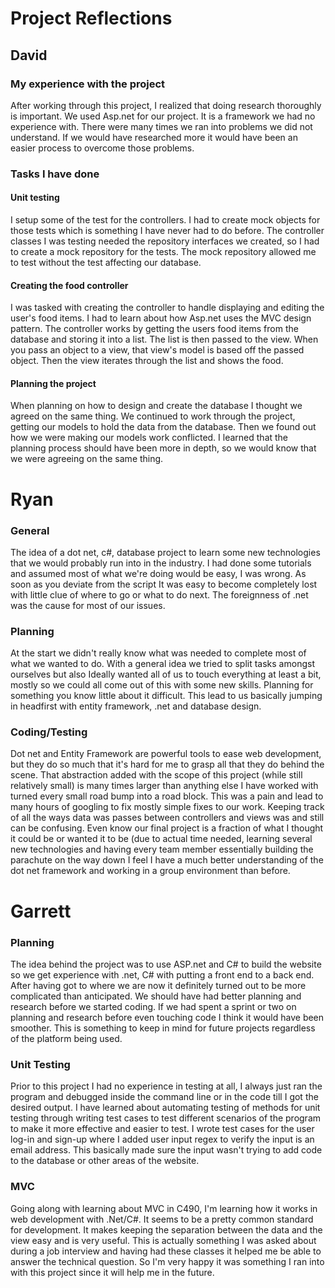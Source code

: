 # Project Reflections

## David
### My experience with the project
After working through this project, I realized that doing research thoroughly is important. We used Asp.net for our project. It is a framework we had no experience with. There were many times we ran into problems we did not understand. If we would have researched more it would have been an easier process to overcome those problems.

### Tasks I have done
#### Unit testing
 I setup some of the test for the controllers. I had to create mock objects for those tests which is something I have never had to do before. The controller classes I was testing needed the repository interfaces we created, so I had to create a mock repository for the tests. The mock repository allowed me to test without the test affecting our database.
#### Creating the food controller
 I was tasked with creating the controller to handle displaying and editing the user's food items. I had to learn about how Asp.net uses the MVC design pattern. The controller works by getting the users food items from the database and storing it into a list. The list is then passed to the view. When you pass an object to a view, that view's model is based off the passed object. Then the view iterates through the list and shows the food.
#### Planning the project 
When planning on how to design and create the database I thought we agreed on the same thing. We continued to work through the project, getting our models to hold the data from the database. Then we found out how we were making our models work conflicted. I learned that the planning process should have been more in depth, so we would know that we were agreeing on the same thing.

# Ryan
### General
The idea of a dot net, c#, database project to learn some new technologies that we would probably run into in the industry.   I had done some tutorials and assumed most of what we're doing would be easy, I was wrong.  As soon as you deviate from the script It was easy to become completely lost with little clue of where to go or what to do next.   The foreignness of .net was the cause for most of our issues.
### Planning 
At the start we didn't really know what was needed to complete most of what we wanted to do.  With a general idea we tried to split tasks amongst ourselves but also Ideally wanted all of us to touch everything at least a bit, mostly so we could all come out of this with some new skills.  Planning for something you know little about it difficult.  This lead to us basically jumping in headfirst with entity framework, .net and database design. 
### Coding/Testing
 Dot net and Entity Framework are powerful tools to ease web development, but they do so much that it's hard for me to grasp all that they do behind the scene.  That abstraction added with the scope of this project (while still relatively small) is many times larger than anything else I have worked with turned every small road bump into a road block.  This was a pain and lead to many hours of googling to fix mostly simple fixes to our work.  Keeping track of all the ways data was passes between controllers and views was and still can be confusing. 
Even know our final project is a fraction of what I thought it could be or wanted it to be (due to actual time needed, learning several new technologies and having every team member essentially building the parachute on the way down I feel I have a much better understanding of the dot net framework and working in a group environment than before.


# Garrett
### Planning
The idea behind the project was to use ASP.net and C# to build the website so we get experience with .net, C# with putting a front end to a back end.  After having got to where we are now it definitely turned out to be more complicated than anticipated.  We should have had better planning and research before we started coding.  If we had spent a sprint or two on planning and research before even touching code I think it would have been smoother.  This is something to keep in mind for future projects regardless of the platform being used.

### Unit Testing
Prior to this project I had no experience in testing at all, I always just ran the program and debugged inside the command line or in the code till I got the desired output.  I have learned about automating testing of methods for unit testing through writing test cases to test different scenarios of the program to make it more effective and easier to test.  I wrote test cases for the user log-in and sign-up where I added user input regex to verify the input is an email address.  This basically made sure the input wasn't trying to add code to the database or other areas of the website.

### MVC
Going along with learning about MVC in C490, I'm learning how it works in web development with .Net/C#.  It seems to be a pretty common standard for development.  It makes keeping the separation between the data and the view easy and is very useful.  This is actually something I was asked about during a job interview and having had these classes it helped me be able to answer the technical question.  So I'm very happy it was something I ran into with this project since it will help me in the future.